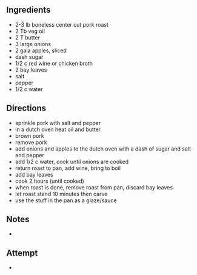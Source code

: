 ## Ingredients
* 2-3 lb boneless center cut pork roast
* 2 Tb veg oil
* 2 T butter
* 3 large onions
* 2 gala apples, sliced
* dash sugar
* 1/2 c red wine or chicken broth
* 2 bay leaves
* salt
* pepper
* 1/2 c water

## Directions
* sprinkle pork with salt and pepper
* in a dutch oven heat oil and butter
* brown pork
* remove pork
* add onions and apples to the dutch oven with a dash of sugar and salt and pepper
* add 1/2 c water, cook until onions are cooked
* return roast to pan, add wine, bring to boil
* add bay leaves
* cook 2 hours (until cooked)
* when roast is done, remove roast from pan, discard bay leaves
* let roast stand 10 minutes then carve
* use the stuff in the pan as a glaze/sauce

## Notes
* 

## Attempt
* 
